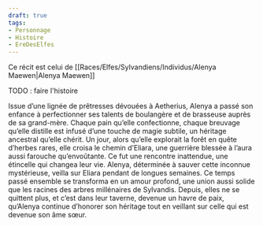 ```yaml
---
draft: true
tags:
- Personnage
- Histoire
- EreDesElfes
---
```


Ce récit est celui de [[Races/Elfes/Sylvandiens/Individus/Alenya Maewen|Alenya Maewen]]

TODO : faire l'histoire 

Issue d’une lignée de prêtresses dévouées à Aetherius, Alenya a passé son enfance à perfectionner ses talents de boulangère et de brasseuse auprès de sa grand-mère. Chaque pain qu’elle confectionne, chaque breuvage qu’elle distille est infusé d’une touche de magie subtile, un héritage ancestral qu’elle chérit. Un jour, alors qu’elle explorait la forêt en quête d’herbes rares, elle croisa le chemin d’Eliara, une guerrière blessée à l’aura aussi farouche qu’envoûtante. Ce fut une rencontre inattendue, une étincelle qui changea leur vie. Alenya, déterminée à sauver cette inconnue mystérieuse, veilla sur Eliara pendant de longues semaines. Ce temps passé ensemble se transforma en un amour profond, une union aussi solide que les racines des arbres millénaires de Sylvandis. Depuis, elles ne se quittent plus, et c’est dans leur taverne, devenue un havre de paix, qu’Alenya continue d’honorer son héritage tout en veillant sur celle qui est devenue son âme sœur.